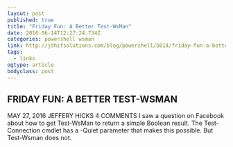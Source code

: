 ```yaml
---
layout: post 
published: true 
title: "Friday Fun: A Better Test-WsMan" 
date: 2016-06-14T12:27:24.734Z 
categories: powershell wsman
link: http://jdhitsolutions.com/blog/powershell/5014/friday-fun-a-better-test-wsman/?platform=hootsuite 
tags:
  - links
ogtype: article 
bodyclass: post 
---
```


## FRIDAY FUN: A BETTER TEST-WSMAN
MAY 27, 2016 JEFFERY HICKS	4 COMMENTS
I saw a question on Facebook about how to get Test-WsMan to return a simple Boolean result. The Test-Connection cmdlet has a -Quiet parameter that makes this possible. But Test-Wsman does not.